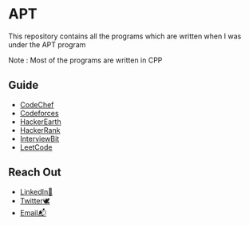 
# APT

This repository contains all the programs which are written when I was under the APT program

Note : Most of the programs are written in CPP


## Guide

 - [CodeChef](https://github.com/burpcat/APT/tree/master/CodeChef)
 - [Codeforces](https://github.com/burpcat/APT/tree/master/Codeforces)
 - [HackerEarth](https://github.com/burpcat/APT/tree/master/HackerEarth)
 - [HackerRank](https://github.com/burpcat/APT/tree/master/HackerRank)
 - [InterviewBit](https://github.com/burpcat/APT/tree/master/InterviewBit)
 - [LeetCode](https://github.com/burpcat/APT/tree/master/LeetCode)


  
## Reach Out

- [LinkedIn📃](https://www.linkedin.com/in/avinasharutla/)
- [Twitter🕊](https://twitter.com/burpcat_)
- [Email📬](mailto:codekuramat@gmail.com)




